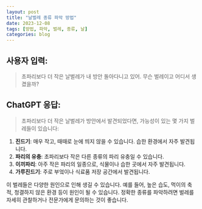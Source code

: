 ```yaml
---
layout: post
title: "날벌레 종류 파악 방법"
date: 2023-12-08
tags: [방법, 파악, 벌레, 종류, 날]
categories: blog
---
```


## 사용자 입력:
> 초파리보다 더 작은 날벌레가 내 방안 돌아다니고 있어. 무슨 벌레이고 어디서 생겼을까?

## ChatGPT 응답:
> 초파리보다 더 작은 날벌레가 방안에서 발견되었다면, 가능성이 있는 몇 가지 벌레들이 있습니다:

1. **진드기**: 매우 작고, 때때로 눈에 띄지 않을 수 있습니다. 습한 환경에서 자주 발견됩니다.
2. **파리의 유충**: 초파리보다 작은 다른 종류의 파리 유충일 수 있습니다.
3. **이끼파리**: 아주 작은 파리의 일종으로, 식물이나 습한 곳에서 자주 발견됩니다.
4. **가루진드기**: 주로 부엌이나 식료품 저장 공간에서 발견됩니다.

이 벌레들은 다양한 원인으로 인해 생길 수 있습니다. 예를 들어, 높은 습도, 먹이의 축적, 청결하지 않은 환경 등이 원인이 될 수 있습니다. 정확한 종류를 파악하려면 벌레를 자세히 관찰하거나 전문가에게 문의하는 것이 좋습니다.


